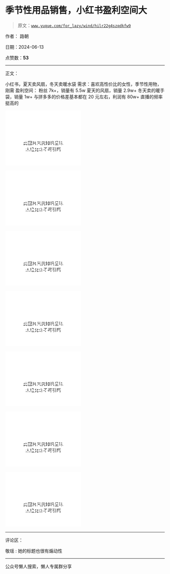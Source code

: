 # 季节性用品销售，小红书盈利空间大

> 原文：[`www.yuque.com/for_lazy/wind/hilr22g4szqdkfw9`](https://www.yuque.com/for_lazy/wind/hilr22g4szqdkfw9)

作者： 路朝

日期：2024-06-13

点赞数：**53**

* * *

正文：

小红书，夏天卖风扇，冬天卖暖水袋 需求：喜欢高性价比的女性，季节性用物，刚需 盈利空间： 粉丝 7k+，销量有 5.5w 夏天的风扇，销量 2.9w+
冬天卖的暖手袋，销量 1w+ 与拼多多的价格差基本都在 20 元左右，利润有 80w+ 直播的频率挺高的

![](img/042650e3928837d2973ba16d04b433ef.png)

![](img/3ae0f279ae95dab3452c81ef2efe2395.png)

![](img/8fd2a035dd3710c0901e4ffbcbd81432.png)

![](img/7efd7093f7b7ff3c63a60404d9f990b9.png)

![](img/f3a3ac44f8b09bfb77019a757a508d18.png)

![](img/3875b90a6867d9a31e20c4aed325ca65.png)

![](img/2ccf00c74b5d898167d8ff3543d7d760.png)

* * *

评论区：

敬瑶 : 她的标题也很有煽动性

* * *

公众号懒人搜索，懒人专属群分享